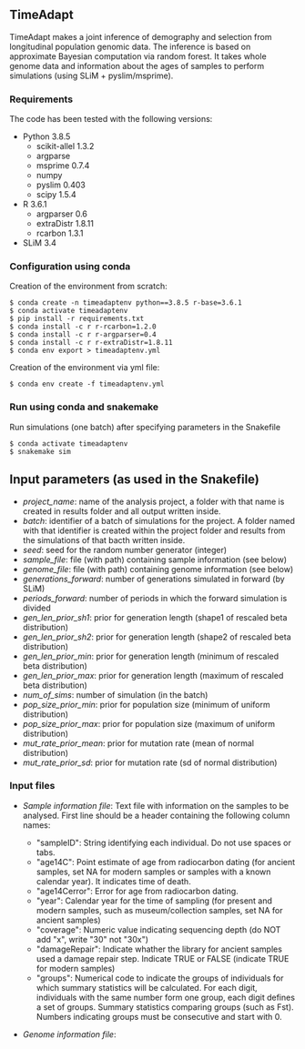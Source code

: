 ## TimeAdapt

TimeAdapt makes a joint inference of demography and selection from longitudinal population genomic data. The inference is based on approximate Bayesian computation via random forest. It takes whole genome data and information about the ages of samples to perform simulations (using SLiM + pyslim/msprime).

### Requirements

The code has been tested with the following versions:

- Python 3.8.5
  - scikit-allel 1.3.2
  - argparse
  - msprime 0.7.4
  - numpy
  - pyslim 0.403
  - scipy 1.5.4
- R 3.6.1
  - argparser 0.6
  - extraDistr 1.8.11
  - rcarbon 1.3.1
- SLiM 3.4

### Configuration using conda

Creation of the environment from scratch:
```shell
$ conda create -n timeadaptenv python==3.8.5 r-base=3.6.1
$ conda activate timeadaptenv
$ pip install -r requirements.txt 
$ conda install -c r r-rcarbon=1.2.0
$ conda install -c r r-argparser=0.4
$ conda install -c r r-extraDistr=1.8.11
$ conda env export > timeadaptenv.yml
```

Creation of the environment via yml file:
```shell
$ conda env create -f timeadaptenv.yml
```

### Run using conda and snakemake

Run simulations (one batch) after specifying parameters in the Snakefile
```shell
$ conda activate timeadaptenv
$ snakemake sim
```

## Input parameters (as used in the Snakefile)

- *project_name*: name of the analysis project, a folder with that name is created in results folder and all output written inside.
- *batch*: identifier of a batch of simulations for the project. A folder named with that identifier is created within the project folder and results from the simulations of that bacth written inside.
- *seed*: seed for the random number generator (integer)
- *sample_file*: file (with path) containing sample information (see below)
- *genome_file*: file (with path) containing genome information (see below)
- *generations_forward*: number of generations simulated in forward (by SLiM)
- *periods_forward*: number of periods in which the forward simulation is divided
- *gen_len_prior_sh1*: prior for generation length (shape1 of rescaled beta distribution)
- *gen_len_prior_sh2*: prior for generation length (shape2 of rescaled beta distribution)
- *gen_len_prior_min*: prior for generation length (minimum of rescaled beta distribution)
- *gen_len_prior_max*: prior for generation length (maximum of rescaled beta distribution)
- *num_of_sims*: number of simulation (in the batch)
- *pop_size_prior_min*: prior for population size (minimum of uniform distribution)
- *pop_size_prior_max*: prior for population size (maximum of uniform distribution)
- *mut_rate_prior_mean*: prior for mutation rate (mean of normal distribution)
- *mut_rate_prior_sd*: prior for mutation rate (sd of normal distribution)


### Input files

- *Sample information file*: Text file with information on the samples to be analysed. First line should be a header containing the following column names:
   - "sampleID": String identifying each individual. Do not use spaces or tabs.
   - "age14C": Point estimate of age from radiocarbon dating (for ancient samples, set NA for modern samples or samples with a known calendar year). It indicates time of death.
   - "age14Cerror": Error for age from radiocarbon dating.
   - "year": Calendar year for the time of sampling (for present and modern samples, such as museum/collection samples, set NA for ancient samples)
   - "coverage": Numeric value indicating sequencing depth (do NOT add "x", write "30" not "30x")
   - "damageRepair": Indicate whather the library for ancient samples used a damage repair step. Indicate TRUE or FALSE (indicate TRUE for modern samples)
   - "groups": Numerical code to indicate the groups of individuals for which summary statistics will be calculated. For each digit, individuals with the same number form one group, each digit defines a set of groups. Summary statistics comparing groups (such as Fst). Numbers indicating groups must be consecutive and start with 0.

- *Genome information file*:
